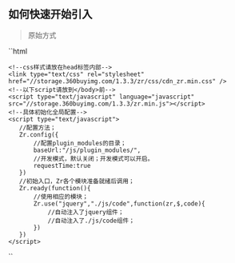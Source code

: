 如何快速开始引入
---
> 原始方式

``html

    <!--css样式请放在head标签内部-->
    <link type="text/css" rel="stylesheet" href="//storage.360buyimg.com/1.3.3/zr/css/cdn_zr.min.css" />
    <!--以下script请放到</body>前-->
    <script type="text/javascript" language="javascript" src="//storage.360buyimg.com/1.3.3/zr.min.js"></script>
    <!--具体初始化全局配置-->
    <script type="text/javascript">
       //配置方法；
       Zr.config({
           //配置plugin_modules的目录；
           baseUrl:"/js/plugin_modules/",
           //开发模式，默认关闭；开发模式可以开启。
           requestTime:true
       })
       //初始入口，Zr各个模块准备就绪后调用；
       Zr.ready(function(){
           //使用相应的模块；
           Zr.use("jquery","./js/code",function(zr,$,code){
               //自动注入了jquery组件；
               //自动注入了./js/code组件；
           })
       })
    </script>
``